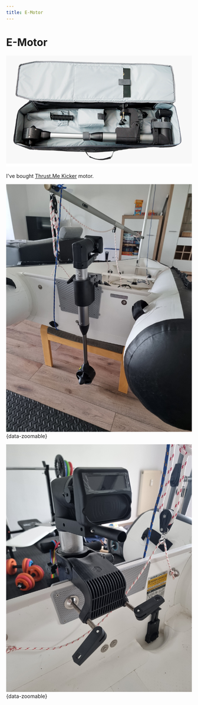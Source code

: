 ```yaml
---
title: E-Motor
---
```

# E-Motor

![E-Motor](../img/boat/motor/ad.png)

I've bought [Thrust.Me Kicker](https://www.thrustme.no/eu/kicker-eu) motor.

![On Boat](../img/boat/motor/on-boat.jpg){data-zoomable}

![Closeup](../img/boat/motor/closeup.jpg){data-zoomable}
